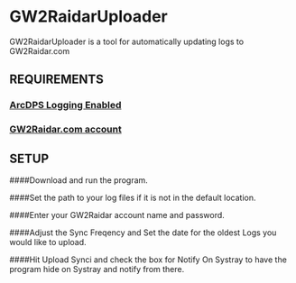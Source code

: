 # GW2RaidarUploader
GW2RaidarUploader is a tool for automatically updating logs to GW2Raidar.com


REQUIREMENTS
---
### [ArcDPS Logging Enabled](https://www.deltaconnected.com/arcdps/ "Arcdps website")
### [GW2Raidar.com account](https://www.gw2raidar.com)


SETUP
---
####Download and run the program.

####Set the path to your log files if it is not in the default location.

####Enter your GW2Raidar account name and password.

####Adjust the Sync Freqency and Set the date for the oldest Logs you would like to upload.

####Hit Upload Synci and check the box for Notify On Systray to have the program hide on Systray and notify from there.

